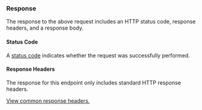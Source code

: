 <h3>Response</h3>

The response to the above request includes an HTTP status code, response headers, and a response body.

<h4>Status Code</h4>

A [status code](/applications/rest_api/api_request_response#status-codes) indicates whether the request was successfully performed.

<h4>Response Headers</h4>

The response for this endpoint only includes standard HTTP response headers.

[View common response headers.](/applications/rest_api/api_request_response#response-headers)
